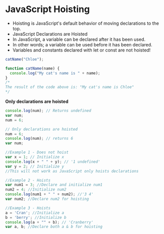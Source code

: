 # JavaScript Hoisting

- Hoisting is JavaScript's default behavior of moving declarations to the top.
- JavaScript Declarations are Hoisted
- In JavaScript, a variable can be declared after it has been used.
- In other words; a variable can be used before it has been declared.
- Variables and constants declared with let or const are not hoisted!

```javascript
catName("Chloe");

function catName(name) {
  console.log("My cat's name is " + name);
}
/*
The result of the code above is: "My cat's name is Chloe"
*/
```

**Only declarations are hoisted**

```javascript
console.log(num); // Returns undefined 
var num;
num = 6;

// Only declarations are hoisted
num = 6;
console.log(num); // returns 6
var num;
```

```javascript
//Example 1 - Does not hoist
var x = 1; // Initialize x
console.log(x + " " + y); // '1 undefined'
var y = 2; // Initialize y
//This will not work as JavaScript only hoists declarations

//Example 2 - Hoists
var num1 = 3; //Declare and initialize num1
num2 = 4; //Initialize num2
console.log(num1 + " " + num2); //'3 4'
var num2; //Declare num2 for hoisting

//Example 3 - Hoists
a = 'Cran'; //Initialize a
b = 'berry'; //Initialize b
console.log(a + "" + b); // 'Cranberry'
var a, b; //Declare both a & b for hoisting
```
